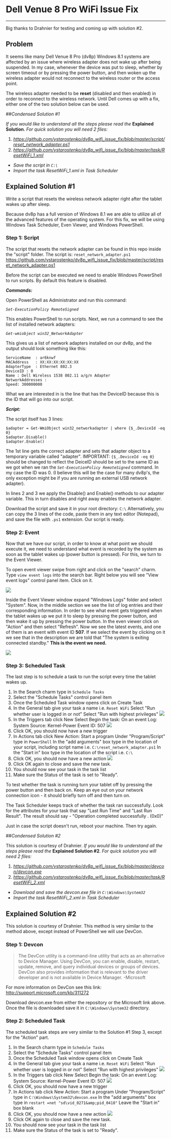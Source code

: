 Dell Venue 8 Pro WiFi Issue Fix
===================
----------

Big thanks to Drahnier for testing and coming up with solution #2.

## Problem
It seems like many Dell Venue 8 Pro (dv8p) Windows 8.1 systems are affected by an issue where wireless adapter does not wake up after being suspended. In my case, whenever the device was put to sleep, whether by screen timeout or by pressing the power button, and then woken up the wireless adapter would not reconnect to the wireless router or the access point.

The wireless adapter needed to be **reset** (disabled and then enabled) in order to reconnect to the wireless network.
Until Dell comes up with a fix, either one of the two solution below can be used.


##*Condensed Solution #1*

*If you would like to understand all the steps please read the* **Explained Solution**. *For quick solution you will need 2 files:*

1. *https://github.com/vstarostenko/dv8p_wifi_issue_fix/blob/master/script/reset_network_adapter.ps1*
2. *https://github.com/vstarostenko/dv8p_wifi_issue_fix/blob/master/task/ResetWiFi_1.xml*



- *Save the script in `C:\`*
- *Import the task ResetWiFi_1.xml in Task Scheduler*

## Explained Solution #1
Write a script that resets the wireless network adapter right after the tablet wakes up after sleep. 

Because dv8p has a full version of Windows 8.1 we are able to utilize all of the advanced features of the operating system. For this fix, we will be using Windows Task Scheduler, Even Viewer, and Windows PowerShell.

### Step 1: Script

The script that resets the network adapter can be found in this repo inside the "script" folder. The script is: `reset_network_adapter.ps1`
https://github.com/vstarostenko/dv8p_wifi_issue_fix/blob/master/script/reset_network_adapter.ps1

Before the script can be executed we need to enable Windows PowerShell to run scripts. By default this feature is disabled.

***Commands:***

Open PowerShell as Administrator and run this command:

*`Set-ExecutionPolicy RemoteSigned`*

This enables PowerShell to run scripts.
Next, we run a command to see the list of installed network adapters:

*`Get-wmiobject win32_NetworkAdapter`*

This gives us a list of network adapters installed on our dv8p, and the output should look something like this:

    ServiceName  : ar6knwf
    MACAddress   : XX:XX:XX:XX:XX:XX
    AdapterType  : Ethernet 802.3
    DeviceID : 0
    Name : Dell Wireless 1538 802.11 a/g/n Adapter
    NetworkAddresses :
    Speed: 300000000

What we are interested in is the line that has the DeviceID because this is the ID that will go into our script.

***Script:***

The script itself has 3 lines:

    $adapter = Get-WmiObject win32_networkadapter | where {$_.DeviceId -eq 0}
    $adapter.Disable()
    $adapter.Enable()

The 1st line gets the correct adapter and sets that adapter object to a temporary variable called "adapter". IMPORTANT: `{$_.DeviceId -eq 0}` should be changed to reflect the DeiceID should be set to the same ID as we got when we ran the *`Set-ExecutionPolicy RemoteSigned`* command. In my case the ID was 0. (I believe this will be the case for many dv8p's, the only exception might be if you are running an external USB network adapter).

In lines 2 and 3 we apply the Disable() and Enable() methods to our adapter variable. This in turn disables and right away enables the network adapter.

Download the script and save it in your root directory: `C:\`
Alternatively, you can copy the 3 lines of the code, paste them in any text editor (Notepad), and save the file with `.ps1` extension.
Our script is ready.

### Step 2: Event
Now that we have our script, in order to know at what point we should execute it, we need to understand what event is recorded by the system as soon as the tablet wakes up (power button is pressed). For this, we turn to the Event Viewer.

To open event viewer swipe from right and click on the "search" charm. Type `view event logs` into the search bar. Right below you will see "View event logs" control panel item. Click on it.

![](/screen_shots/Screenshot2.png)

Inside the Event Viewer window expand "Windows Logs" folder and select "System". Now, in the middle section we see the list of log entries and their corresponding information.
In order to see what event gets triggered when the tablet wakes up we put it to sleep by pressing the power button, and then wake it up by pressing the power button. In the even viewer click on "Action" and then select "Refresh". Now we see the latest events, and one of them is an event with event ID **507**. If we select the event by clicking on it we see that in the description we are told that "The system is exiting connected standby."  **This is the event we need.**

![](/screen_shots/Screenshot1.png)

### Step 3: Scheduled Task

The last step is to schedule a task to run the script every time the tablet wakes up.
1. In the Search charm type in `Schedule Tasks`
2. Select the "Schedule Tasks" control panel item
3. Once the Scheduled Task window opens click on Create Task
4. In the General tab give your task a name i.e. `Reset WiFi`
Select "Run whether user is logged in or not"
Select "Run with highest privileges"
![](/screen_shots/Screenshot5.png)
5. In the Triggers tab click New
Select Begin the task: On an event
Log: System
Source: Kernel-Power
Event ID: 507
![](/screen_shots/Screenshot4.png)
6. Click OK, you should now have a new trigger
7. In Actions tab click New
Action: Start a program
Under "Program/Script" type in `PowerShell`
In the "add arguments" box type in the location of your script, including script name i.e. `C:\reset_network_adapter.ps1`
In the "Start in" box type in the location of the script i.e. `C:\`
8. Click OK, you should now have a new action
![](/screen_shots/Screenshot7.png)
9. Click OK again to close and save the new task.
10. You should now see your task in the task list
11. Make sure the Status of the task is set to "Ready".

To test whether the task is running turn your tablet off by pressing the power button and then back on. Keep an eye out on your network connection icon - it should briefly turn off and then turn on.

The Task Scheduler keeps track of whether the task ran successfully. Look for the attributes for your task that say "Last Run Time" and "Last Run Result". The result should say - "Operation completed successfully . (0x0)"

Just in case the script doesn't run, reboot your machine. Then try again.

##*Condensed Solution #2*

This solution is courtesy of Drahnier.
*If you would like to understand all the steps please read the* **Explained Solution #2**. *For quick solution you will need 2 files:*

1. *https://github.com/vstarostenko/dv8p_wifi_issue_fix/blob/master/devcon/devcon.exe*
2. *https://github.com/vstarostenko/dv8p_wifi_issue_fix/blob/master/task/ResetWiFi_2.xml*



- *Download and save the devcon.exe file in `C:\Windows\System32`*
- *Import the task ResetWiFi_2.xml in Task Scheduler*

## Explained Solution #2

This solution is courtesy of Drahnier.
This method is very similar to the method above, except instead of PowerShell we will use DevCon.


### Step 1: Devcon

> The DevCon utility is a command-line utility that acts as an alternative to Device Manager. Using DevCon, you can enable, disable, restart, update, remove, and query individual devices or groups of devices. DevCon also provides information that is relevant to the driver developer and is not available in Device Manager.
> -Microsoft

For more information on DevCon see this link:
http://support.microsoft.com/kb/311272

Download devcon.exe from either the repository or the Microsoft link above. Once the file is downloaded save it in `C:\Windows\System32` directory.

### Step 2: Scheduled Task

The scheduled task steps are very similar to the Solution #1 Step 3, except for the "Action" part. 

1. In the Search charm type in `Schedule Tasks`
2. Select the "Schedule Tasks" control panel item
3. Once the Scheduled Task window opens click on Create Task
4. In the General tab give your task a name i.e. `Reset WiFi`
Select "Run whether user is logged in or not"
Select "Run with highest privileges"
![](/screen_shots/Screenshot5.png)
5. In the Triggers tab click New
Select Begin the task: On an event
Log: System
Source: Kernel-Power
Event ID: 507
![](/screen_shots/Screenshot4.png)
6. Click OK, you should now have a new trigger
7. In Actions tab click New
Action: Start a program
Under "Program/Script" type in `C:\Windows\System32\devcon.exe`
In the "add arguments" box type in `restart =net "sd\vid_0271&amp;pid_0418"`
Leave the "Start in" box blank
8. Click OK, you should now have a new action
![](/screen_shots/Screenshot10.png)
9. Click OK again to close and save the new task.
10. You should now see your task in the task list
11. Make sure the Status of the task is set to "Ready".